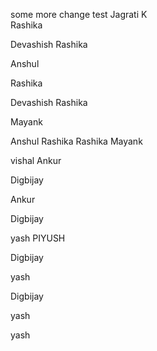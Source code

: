 some more change
test
Jagrati K  
Rashika

Devashish
Rashika

Anshul

Rashika



Devashish
Rashika

Mayank

Anshul
Rashika
Rashika
Mayank

vishal
Ankur

Digbijay

Ankur



Digbijay

yash
PIYUSH

Digbijay

yash


Digbijay


yash

yash
